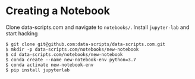 # Creating a Notebook

Clone data-scripts.com and navigate to `notebooks/`. Install `jupyter-lab` and start hacking

```
$ git clone git@github.com:data-scripts/data-scripts.com.git
$ mkdir -p data-scripts.com/notebooks/new-notebook
$ cd data-scripts.com/notebooks/new-notebook
$ conda create --name new-notebook-env python=3.7
$ conda activate new-notebook-env
$ pip install jupyterlab
```

